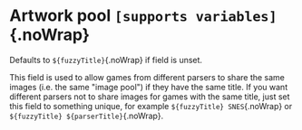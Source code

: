 # Artwork pool `[supports variables]`{.noWrap}

Defaults to `${fuzzyTitle}`{.noWrap} if field is unset.

This field is used to allow games from different parsers to share the same images (i.e. the same "image pool") if they have the same title.
If you want different parsers not to share images for games with the same title, just set this field to something unique, for example `${fuzzyTitle} SNES`{.noWrap} or `${fuzzyTitle} ${parserTitle}`{.noWrap}.
